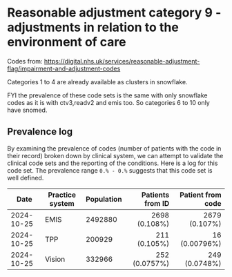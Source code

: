 # Reasonable adjustment category 9 - adjustments in relation to the environment of care

Codes from: https://digital.nhs.uk/services/reasonable-adjustment-flag/impairment-and-adjustment-codes

Categories 1 to 4 are already available as clusters in snowflake.

FYI the prevalence of these code sets is the same with only snowflake codes as it is with ctv3,readv2 and emis too. So categories 6 to 10 only have snomed.

## Prevalence log

By examining the prevalence of codes (number of patients with the code in their record) broken down by clinical system, we can attempt to validate the clinical code sets and the reporting of the conditions. Here is a log for this code set. The prevalence range `0.% - 0.%` suggests that this code set is well defined.

| Date       | Practice system | Population | Patients from ID | Patient from code |
| ---------- | --------------- | ---------- | ---------------: | ----------------: |
| 2024-10-25 | EMIS | 2492880 | 2698 (0.108%) | 2679 (0.107%) | 
| 2024-10-25 | TPP | 200929 | 211 (0.105%) | 16 (0.00796%) | 
| 2024-10-25 | Vision | 332966 | 252 (0.0757%) | 249 (0.0748%) | 